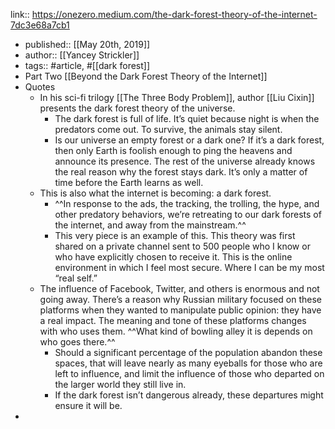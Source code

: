 link:: https://onezero.medium.com/the-dark-forest-theory-of-the-internet-7dc3e68a7cb1

- published:: [[May 20th, 2019]]
- author:: [[Yancey Strickler]]
- tags:: #article, #[[dark forest]]
- Part Two [[Beyond the Dark Forest Theory of the Internet]]
- Quotes
	- In his sci-fi trilogy [[The Three Body Problem]], author [[Liu Cixin]] presents the dark forest theory of the universe.
		- The dark forest is full of life. It’s quiet because night is when the predators come out. To survive, the animals stay silent.
		- Is our universe an empty forest or a dark one? If it’s a dark forest, then only Earth is foolish enough to ping the heavens and announce its presence. The rest of the universe already knows the real reason why the forest stays dark. It’s only a matter of time before the Earth learns as well.
	- This is also what the internet is becoming: a dark forest.
		- ^^In response to the ads, the tracking, the trolling, the hype, and other predatory behaviors, we’re retreating to our dark forests of the internet, and away from the mainstream.^^
		- This very piece is an example of this. This theory was first shared on a private channel sent to 500 people who I know or who have explicitly chosen to receive it. This is the online environment in which I feel most secure. Where I can be my most “real self.”
	- The influence of Facebook, Twitter, and others is enormous and not going away. There’s a reason why Russian military focused on these platforms when they wanted to manipulate public opinion: they have a real impact. The meaning and tone of these platforms changes with who uses them. ^^What kind of bowling alley it is depends on who goes there.^^
		- Should a significant percentage of the population abandon these spaces, that will leave nearly as many eyeballs for those who are left to influence, and limit the influence of those who departed on the larger world they still live in.
		- If the dark forest isn’t dangerous already, these departures might ensure it will be.
-